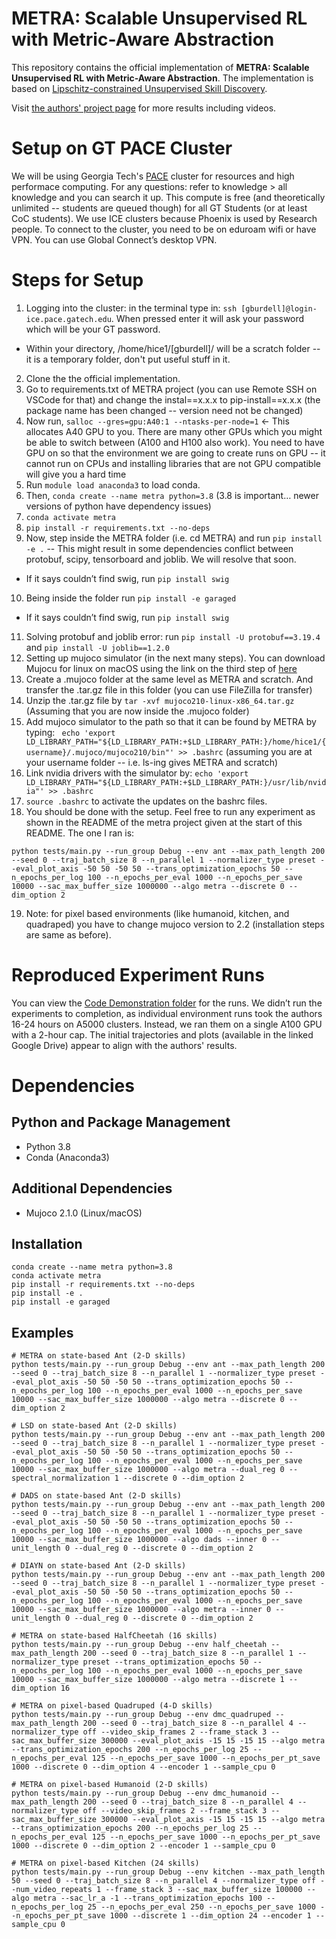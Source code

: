 # METRA: Scalable Unsupervised RL with Metric-Aware Abstraction

This repository contains the official implementation of **METRA: Scalable Unsupervised RL with Metric-Aware Abstraction**.
The implementation is based on
[Lipschitz-constrained Unsupervised Skill Discovery](https://github.com/seohongpark/LSD).

Visit [the authors' project page](https://seohong.me/projects/metra/) for more results including videos.


# Setup on GT PACE Cluster
We will be using Georgia Tech's [PACE](https://gatech.service-now.com/home?id=kb_article_view&sysparm_article=KB0042102) cluster for resources and high performace computing.
For any questions: refer to knowledge > all knowledge and you can search it up. This compute is free (and theoretically unlimited -- students are queued though) for all GT Students (or at least CoC students). We use ICE clusters because Phoenix is used by Research people. To connect to the cluster, you need to be on eduroam wifi or have VPN. You can use Global Connect’s desktop VPN.

# Steps for Setup
1.  Logging into the cluster:
in the terminal type in: `ssh [gburdell]@login-ice.pace.gatech.edu`. When pressed enter it will ask your password which will be your GT password. 
- Within your directory, /home/hice1/[gburdell]/ will be a scratch folder -- it is a temporary folder, don't put useful stuff in it.

2. Clone the the official implementation.
3. Go to requirements.txt of METRA project (you can use Remote SSH on VSCode for that) and change the instal==x.x.x to pip-install==x.x.x (the package name has been changed -- version need not be changed)
4. Now run, `salloc --gres=gpu:A40:1 --ntasks-per-node=1` ← This allocates A40 GPU to you. There are many other GPUs which you might be able to switch between (A100 and H100 also work). You need to have GPU on so that the environment we are going to create runs on GPU -- it cannot run on CPUs and installing libraries that are not GPU compatible will give you a hard time
5. Run `module load anaconda3` to load conda.
6.  Then, `conda create --name metra python=3.8` (3.8 is important… newer versions of python have dependency issues)
7.   `conda activate metra`
8.   `pip install -r requirements.txt --no-deps`
9.   Now, step inside the METRA folder (i.e. cd METRA) and run `pip install -e .` -- This might result in some dependencies conflict between protobuf, scipy, tensorboard and joblib. We will resolve that soon.
- If it says couldn’t find swig, run `pip install swig`

10. Being inside the folder run `pip install -e garaged`
- If it says couldn’t find swig, run `pip install swig`

11. Solving protobuf and joblib error: run `pip install -U protobuf==3.19.4` and `pip install -U joblib==1.2.0`
12. Setting up mujoco simulator (in the next many steps). You can download Mujocu for linux on macOS using the link on the third step of [here](https://gist.github.com/saratrajput/60b1310fe9d9df664f9983b38b50d5da)
13.  Create a .mujoco folder at the same level as METRA and scratch. And transfer the .tar.gz file in this folder (you can use FileZilla for transfer)
14.  Unzip the .tar.gz file by `tar -xvf mujoco210-linux-x86_64.tar.gz` (Assuming that you are now inside the .mujoco folder)
15.  Add mujoco simulator to the path so that it can be found by METRA by typing: ` echo 'export LD_LIBRARY_PATH="${LD_LIBRARY_PATH:+$LD_LIBRARY_PATH:}/home/hice1/{username}/.mujoco/mujoco210/bin"' >> .bashrc` (assuming you are at your username folder -- i.e. ls-ing gives METRA and scratch)
16.  Link nvidia drivers with the simulator by: `echo 'export LD_LIBRARY_PATH="${LD_LIBRARY_PATH:+$LD_LIBRARY_PATH:}/usr/lib/nvidia"' >> .bashrc`
17. `source .bashrc` to activate the updates on the bashrc files.
18. You should be done with the setup. Feel free to run any experiment as shown in the README of the metra project given at the start of this README. The one I ran is:
```
python tests/main.py --run_group Debug --env ant --max_path_length 200 --seed 0 --traj_batch_size 8 --n_parallel 1 --normalizer_type preset --eval_plot_axis -50 50 -50 50 --trans_optimization_epochs 50 --n_epochs_per_log 100 --n_epochs_per_eval 1000 --n_epochs_per_save 10000 --sac_max_buffer_size 1000000 --algo metra --discrete 0 --dim_option 2
```

19. Note: for pixel based environments (like humanoid, kitchen, and quadraped) you have to change mujoco version to 2.2 (installation steps are same as before).

# Reproduced Experiment Runs
You can view the [Code Demonstration folder](https://drive.google.com/drive/folders/1cmt6VuAH89VTA2ug0ZBflqTvUKEzJ7lO?usp=sharing) for the runs. We didn’t run the experiments to completion, as individual environment runs took the authors 16-24 hours on A5000 clusters. Instead, we ran them on a single A100 GPU with a 2-hour cap. The initial trajectories and plots (available in the linked Google Drive) appear to align with the authors' results.

# Dependencies
## Python and Package Management
- Python 3.8
- Conda (Anaconda3)


## Additional Dependencies
- Mujoco 2.1.0 (Linux/macOS)

## Installation

```
conda create --name metra python=3.8
conda activate metra
pip install -r requirements.txt --no-deps
pip install -e .
pip install -e garaged
```

## Examples

```
# METRA on state-based Ant (2-D skills)
python tests/main.py --run_group Debug --env ant --max_path_length 200 --seed 0 --traj_batch_size 8 --n_parallel 1 --normalizer_type preset --eval_plot_axis -50 50 -50 50 --trans_optimization_epochs 50 --n_epochs_per_log 100 --n_epochs_per_eval 1000 --n_epochs_per_save 10000 --sac_max_buffer_size 1000000 --algo metra --discrete 0 --dim_option 2

# LSD on state-based Ant (2-D skills)
python tests/main.py --run_group Debug --env ant --max_path_length 200 --seed 0 --traj_batch_size 8 --n_parallel 1 --normalizer_type preset --eval_plot_axis -50 50 -50 50 --trans_optimization_epochs 50 --n_epochs_per_log 100 --n_epochs_per_eval 1000 --n_epochs_per_save 10000 --sac_max_buffer_size 1000000 --algo metra --dual_reg 0 --spectral_normalization 1 --discrete 0 --dim_option 2

# DADS on state-based Ant (2-D skills)
python tests/main.py --run_group Debug --env ant --max_path_length 200 --seed 0 --traj_batch_size 8 --n_parallel 1 --normalizer_type preset --eval_plot_axis -50 50 -50 50 --trans_optimization_epochs 50 --n_epochs_per_log 100 --n_epochs_per_eval 1000 --n_epochs_per_save 10000 --sac_max_buffer_size 1000000 --algo dads --inner 0 --unit_length 0 --dual_reg 0 --discrete 0 --dim_option 2

# DIAYN on state-based Ant (2-D skills)
python tests/main.py --run_group Debug --env ant --max_path_length 200 --seed 0 --traj_batch_size 8 --n_parallel 1 --normalizer_type preset --eval_plot_axis -50 50 -50 50 --trans_optimization_epochs 50 --n_epochs_per_log 100 --n_epochs_per_eval 1000 --n_epochs_per_save 10000 --sac_max_buffer_size 1000000 --algo metra --inner 0 --unit_length 0 --dual_reg 0 --discrete 0 --dim_option 2

# METRA on state-based HalfCheetah (16 skills)
python tests/main.py --run_group Debug --env half_cheetah --max_path_length 200 --seed 0 --traj_batch_size 8 --n_parallel 1 --normalizer_type preset --trans_optimization_epochs 50 --n_epochs_per_log 100 --n_epochs_per_eval 1000 --n_epochs_per_save 10000 --sac_max_buffer_size 1000000 --algo metra --discrete 1 --dim_option 16

# METRA on pixel-based Quadruped (4-D skills)
python tests/main.py --run_group Debug --env dmc_quadruped --max_path_length 200 --seed 0 --traj_batch_size 8 --n_parallel 4 --normalizer_type off --video_skip_frames 2 --frame_stack 3 --sac_max_buffer_size 300000 --eval_plot_axis -15 15 -15 15 --algo metra --trans_optimization_epochs 200 --n_epochs_per_log 25 --n_epochs_per_eval 125 --n_epochs_per_save 1000 --n_epochs_per_pt_save 1000 --discrete 0 --dim_option 4 --encoder 1 --sample_cpu 0

# METRA on pixel-based Humanoid (2-D skills)
python tests/main.py --run_group Debug --env dmc_humanoid --max_path_length 200 --seed 0 --traj_batch_size 8 --n_parallel 4 --normalizer_type off --video_skip_frames 2 --frame_stack 3 --sac_max_buffer_size 300000 --eval_plot_axis -15 15 -15 15 --algo metra --trans_optimization_epochs 200 --n_epochs_per_log 25 --n_epochs_per_eval 125 --n_epochs_per_save 1000 --n_epochs_per_pt_save 1000 --discrete 0 --dim_option 2 --encoder 1 --sample_cpu 0

# METRA on pixel-based Kitchen (24 skills)
python tests/main.py --run_group Debug --env kitchen --max_path_length 50 --seed 0 --traj_batch_size 8 --n_parallel 4 --normalizer_type off --num_video_repeats 1 --frame_stack 3 --sac_max_buffer_size 100000 --algo metra --sac_lr_a -1 --trans_optimization_epochs 100 --n_epochs_per_log 25 --n_epochs_per_eval 250 --n_epochs_per_save 1000 --n_epochs_per_pt_save 1000 --discrete 1 --dim_option 24 --encoder 1 --sample_cpu 0
```
